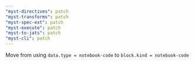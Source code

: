 ```yaml
---
"myst-directives": patch
"myst-transforms": patch
"myst-spec-ext": patch
"myst-execute": patch
"myst-to-jats": patch
"myst-cli": patch
---
```


Move from using `data.type = notebook-code` to `block.kind = notebook-code`
